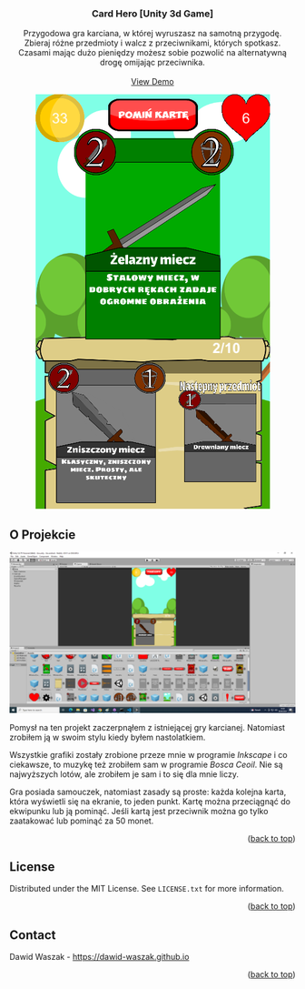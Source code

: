 <!-- Improved compatibility of back to top link: See: https://github.com/othneildrew/Best-README-Template/pull/73 -->
<a name="readme-top"></a>
<!--
*** Thanks for checking out the Best-README-Template. If you have a suggestion
*** that would make this better, please fork the repo and create a pull request
*** or simply open an issue with the tag "enhancement".
*** Don't forget to give the project a star!
*** Thanks again! Now go create something AMAZING! :D
-->



<!-- PROJECT SHIELDS -->
<!--
*** I'm using markdown "reference style" links for readability.
*** Reference links are enclosed in brackets [ ] instead of parentheses ( ).
*** See the bottom of this document for the declaration of the reference variables
*** for contributors-url, forks-url, etc. This is an optional, concise syntax you may use.
*** https://www.markdownguide.org/basic-syntax/#reference-style-links
-->


<!-- PROJECT LOGO -->
<div align="center">
  <h3 align="center">Card Hero [Unity 3d Game]</h3>

  <p align="center">
    Przygodowa gra karciana, w której wyruszasz na samotną przygodę. Zbieraj różne przedmioty i walcz z przeciwnikami, których spotkasz. Czasami mając dużo pieniędzy możesz sobie pozwolić na alternatywną drogę omijając przeciwnika.
    <br />
    <br />
    <a href="https://dawid-waszak.github.io/#projects">View Demo</a>
  </p>

  <img src="/images/Card-2.png" alt="">
</div>

<!-- ABOUT THE PROJECT -->
## O Projekcie

![Game Screen Shot][game-screenshot]

Pomysł na ten projekt zaczerpnąłem z istniejącej gry karcianej. Natomiast zrobiłem ją w swoim stylu kiedy byłem nastolatkiem.

Wszystkie grafiki zostały zrobione przeze mnie w programie <i>Inkscape</i> i co ciekawsze, to muzykę też zrobiłem sam w programie <i>Bosca Ceoil</i>. Nie są najwyższych lotów, ale zrobiłem je sam i to się dla mnie liczy.

Gra posiada samouczek, natomiast zasady są proste:
każda kolejna karta, która wyświetli się na ekranie, to jeden punkt.
Kartę można przeciągnąć do ekwipunku lub ją pominąć.
Jeśli kartą jest przeciwnik można go tylko zaatakować lub pominąć za 50 monet.

<p align="right">(<a href="#readme-top">back to top</a>)</p>

<!-- LICENSE -->
## License

Distributed under the MIT License. See `LICENSE.txt` for more information.

<p align="right">(<a href="#readme-top">back to top</a>)</p>

<!-- CONTACT -->
## Contact

Dawid Waszak - https://dawid-waszak.github.io

<p align="right">(<a href="#readme-top">back to top</a>)</p>

<!-- MARKDOWN LINKS & IMAGES -->
<!-- https://www.markdownguide.org/basic-syntax/#reference-style-links -->
[game-screenshot]: images/Card-1.png
